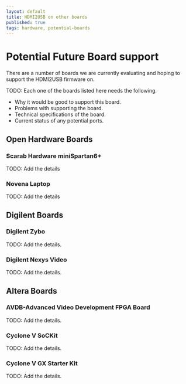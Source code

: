 ```yaml
---
layout: default
title: HDMI2USB on other boards
published: true
tags: hardware, potential-boards
---
```


# Potential Future Board support

There are a number of boards we are currently evaluating and hoping to support
the HDMI2USB firmware on.

TODO: Each one of the boards listed here needs the following.

 * Why it would be good to support this board.
 * Problems with supporting the board.
 * Technical specifications of the board.
 * Current status of any potential ports.

## Open Hardware Boards

### Scarab Hardware miniSpartan6+

TODO: Add the details

### Novena Laptop

TODO: Add the details

## Digilent Boards

### Digilent Zybo

TODO: Add the details.

### Digilent Nexys Video

TODO: Add the details.

## Altera Boards

### AVDB-Advanced Video Development FPGA Board

TODO: Add the details.

### Cyclone V SoCKit

TODO: Add the details.

### Cyclone V GX Starter Kit

TODO: Add the details.
